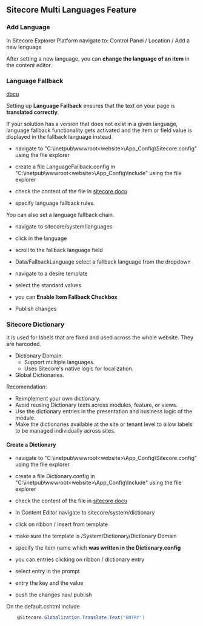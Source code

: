 ## Sitecore Multi Languages Feature
### Add Language

In Sitecore Explorer Platform navigate to:
Control Panel / Location / Add a new lenguage

After setting a new language, you can **change the language of an item** in the content editor.

### Language Fallback

[docu](https://doc.sitecore.com/xp/en/developers/102/sitecore-experience-manager/language-fallback.html)

Setting up **Language Fallback** ensures that the text on your page is **translated correctly**.

If your solution has a version that does not exist in a given language, language fallback functionality gets activated and the item or field value is displayed in the fallback language instead.

- navigate to "C:\inetpub\wwwroot\<website>\App_Config\Sitecore.config" using the file explorer

- create a file LanguageFallback.config in
"C:\inetpub\wwwroot\<website>\App_Config\Include\" using the file explorer
- check the content of the file in [sitecore docu](https://doc.sitecore.com)
- specify language fallback rules. 

You can also set a language fallback chain.

- navigate to sitecore/system/languages
- click in the language
- scroll to the fallback language field
- Data/FallbackLanguage select a fallback language from the dropdown

- navigate to a desire template
- select the standard values
- you can **Enable Item Fallback Checkbox**

- Publish changes


### Sitecore Dictionary

It is used for labels that are fixed and used across the whole website. They are harcoded.

- Dictionary Domain.
    - Support multiple languages.
    - Uses Sitecore's native logic for localization.
- Global Dictionaries.

Recomendation:

- Reimplement your own dictionary.
- Avoid reusing Dictionary texts across modules, feature, or views.
- Use the dictionary entries in the presentation and business logic of the module.
- Make the dictionaries available at the site or tenant level to allow labels to be managed individually across sites.

#### Create a Dictionary

- navigate to "C:\inetpub\wwwroot\<website>\App_Config\Sitecore.config" using the file explorer
- create a file Dictionary.config in
"C:\inetpub\wwwroot\<website>\App_Config\Include\" using the file explorer
- check the content of the file in [sitecore docu](https://doc.sitecore.com)

- In Content Editor navigate to sitecore/system/dictionary

- click on ribbon / Insert from template
- make sure the template is /System/Dictionary/Dictionary Domain
- specify the item name which **was written in the Dictionary.config**
- you can entries clicking on ribbon / dictionary entry
- select entry in the prompt
- entry the key and the value
- push the changes nav/ publish

On the default.cshtml include

```csharp
    @Sitecore.Globalization.Translate.Text("ENTRY")
```